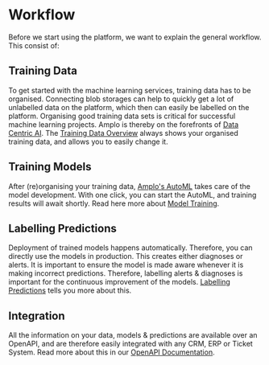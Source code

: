 # Workflow

Before we start using the platform, we want to explain the general workflow. 
This consist of:

## Training Data
To get started with the machine learning services, training data has to be organised. 
Connecting blob storages can help to quickly get a lot of unlabelled data on the platform, which 
then can easily be labelled on the platform. Organising good training data sets is critical for
successful machine learning projects. Amplo is thereby on the forefronts of [Data Centric AI](https://www.forbes.com/sites/gilpress/2021/06/16/andrew-ng-launches-a-campaign-for-data-centric-ai/).
The [Training Data Overview](Data.md) always shows your organised training data, and allows you to 
easily change it.

## Training Models
After (re)organising your training data, [Amplo's AutoML](https://github.com/Amplo-GmbH/AutoML) takes care 
of the model development. With one click, you can start the AutoML, and training results will await shortly. 
Read here more about [Model Training](Training.md).

## Labelling Predictions
Deployment of trained models happens automatically. Therefore, you can directly use the models in production. 
This creates either diagnoses or alerts. It is important to ensure the model is made aware whenever it is 
making incorrect predictions. Therefore, labelling alerts & diagnoses is important for the continuous improvement 
of the models. [Labelling Predictions](Labelling.md) tells you more about this. 

## Integration
All the information on your data, models & predictions are available over an OpenAPI, and are therefore easily
integrated with any CRM, ERP or Ticket System. Read more about this in our [OpenAPI Documentation](https://platform.amplo.ch/openapi).
